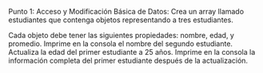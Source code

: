 
Punto 1: Acceso y Modificación Básica de Datos: Crea un array llamado estudiantes que contenga objetos representando a tres estudiantes.

Cada objeto debe tener las siguientes propiedades: nombre, edad, y promedio.
Imprime en la consola el nombre del segundo estudiante.
Actualiza la edad del primer estudiante a 25 años. Imprime en la consola la información completa del primer estudiante después de la actualización.
